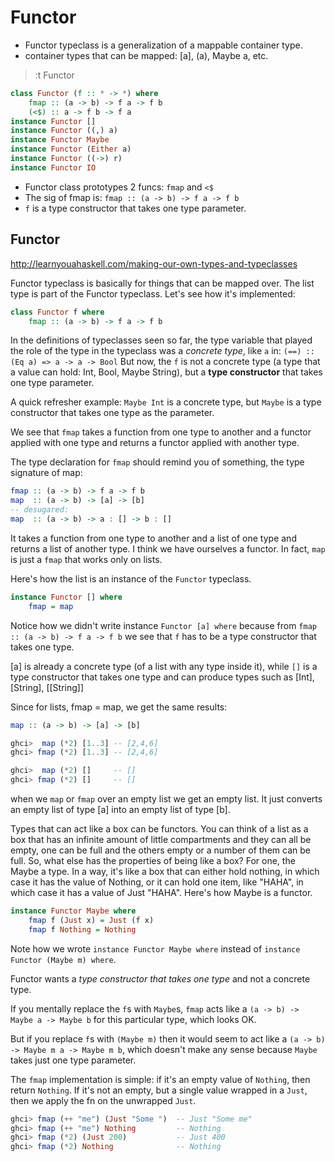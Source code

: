 # Functor

- Functor typeclass is a generalization of a mappable container type.
- container types that can be mapped: [a], (a), Maybe a, etc.

>:t Functor
```hs
class Functor (f :: * -> *) where
    fmap :: (a -> b) -> f a -> f b
    (<$) :: a -> f b -> f a
instance Functor []
instance Functor ((,) a)
instance Functor Maybe
instance Functor (Either a)
instance Functor ((->) r)
instance Functor IO
```

- Functor class prototypes 2 funcs: `fmap` and `<$`
- The sig of fmap is: `fmap :: (a -> b) -> f a -> f b`
- `f` is a type constructor that takes one type parameter.


## Functor

http://learnyouahaskell.com/making-our-own-types-and-typeclasses

Functor typeclass is basically for things that can be mapped over. The list type is part of the Functor typeclass. Let's see how it's implemented:

```hs
class Functor f where  
    fmap :: (a -> b) -> f a -> f b
```

In the definitions of typeclasses seen so far, the type variable that played
the role of the type in the typeclass was a *concrete type*, like `a` in:
    `(==) :: (Eq a) => a -> a -> Bool`
But now, the `f` is not a concrete type (a type that a value can hold: Int, Bool, Maybe String), but a **type constructor** that takes one type parameter.

A quick refresher example: `Maybe Int` is a concrete type, but `Maybe` is a type constructor that takes one type as the parameter.

We see that `fmap` takes a function from one type to another and a functor applied with one type and returns a functor applied with another type.

The type declaration for `fmap` should remind you of something, the type signature of map:

```hs
fmap :: (a -> b) -> f a -> f b
map  :: (a -> b) -> [a] -> [b]
-- desugared:
map  :: (a -> b) -> a : [] -> b : []
```

It takes a function from one type to another and a list of one type and returns a list of another type. I think we have ourselves a functor. 
In fact, `map` is just a `fmap` that works only on lists. 

Here's how the list is an instance of the `Functor` typeclass.

```hs
instance Functor [] where
    fmap = map
```

Notice how we didn't write instance 
`Functor [a] where` 
because from 
`fmap :: (a -> b) -> f a -> f b` 
we see that `f` has to be a type constructor that takes one type.

[a] is already a concrete type (of a list with any type inside it), 
while `[]` is a type constructor that takes one type and can produce types such as [Int], [String], [[String]]


Since for lists, fmap = map, we get the same results:

```hs
map :: (a -> b) -> [a] -> [b]

ghci>  map (*2) [1..3] -- [2,4,6]
ghci> fmap (*2) [1..3] -- [2,4,6]

ghci>  map (*2) []     -- []
ghci> fmap (*2) []     -- []
```

when we `map` or `fmap` over an empty list we get an empty list. It just converts an empty list of type [a] into an empty list of type [b].

Types that can act like a box can be functors. You can think of a list as a box that has an infinite amount of little compartments and they can all be empty, one can be full and the others empty or a number of them can be full. So, what else has the properties of being like a box? For one, the Maybe a type. In a way, it's like a box that can either hold nothing, in which case it has the value of Nothing, or it can hold one item, like "HAHA", in which case it has a value of Just "HAHA". Here's how Maybe is a functor.

```hs
instance Functor Maybe where
    fmap f (Just x) = Just (f x)
    fmap f Nothing = Nothing
```

Note how we wrote `instance Functor Maybe where` instead of 
`instance Functor (Maybe m) where`.

Functor wants a *type constructor that takes one type* and not a concrete type. 

If you mentally replace the `f`s with `Maybe`s, 
`fmap` acts like a 
`(a -> b) -> Maybe a -> Maybe b` 
for this particular type, which looks OK.

But if you replace `f`s with `(Maybe m)` 
then it would seem to act like a 
`(a -> b) -> Maybe m a -> Maybe m b`, 
which doesn't make any sense because 
`Maybe` takes just one type parameter.


The `fmap` implementation is simple: 
if it's an empty value of `Nothing`, 
  then return `Nothing`. 
If it's not an empty, but a single value wrapped in a `Just`, 
  then we apply the fn on the unwrapped `Just`.

```hs
ghci> fmap (++ "me") (Just "Some ")  -- Just "Some me"
ghci> fmap (++ "me") Nothing         -- Nothing
ghci> fmap (*2) (Just 200)           -- Just 400
ghci> fmap (*2) Nothing              -- Nothing
```
